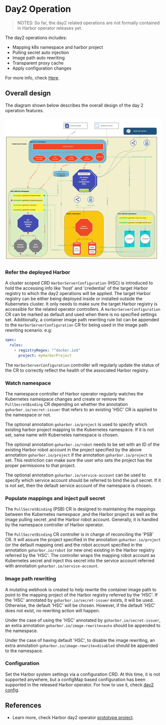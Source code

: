 # Day2 Operation

> NOTES: So far, the day2 related operations are not formally contained in Harbor operator releases yet.

The day2 operations includes:

* Mapping k8s namespace and harbor project
* Pulling secret auto injection
* Image path auto rewriting
* Transparent proxy cache
* Apply configuration changes

For more info, check [Here](https://github.com/goharbor/harbor-operator/docs/configurations/day2-config.md).

## Overall design

The diagram shown below describes the overall design of the day 2 operation features.

![day2 operation arch design](../images/arch/day2-operator-design.jpg)

### Refer the deployed Harbor

A cluster scoped CRD `HarborServerConfiguration` (HSC) is introduced to hold the accessing info like 'host' and 'credential' of the target Harbor registry to which the day2 operations will be applied. The target Harbor registry can be either being deployed inside or installed outside the Kubernetes cluster. It only needs to make sure the target Harbor registry is accessible for the related operator controllers. A `HarborServerConfiguration` CR can be marked as default and used when there is no specified settings set. Additionally, a container image path rewriting rule list can be appended to the `HarborServerConfiguration` CR for being used in the image path rewriting scenario. e.g:

```yaml
spec:
  rules:
    - registryRegex: "^docker.io$"
      project: myHarborProject
```

The `HarborServerConfiguration` controller will regularly update the status of the CR to correctly reflect the health of the associated Harbor registry.

### Watch namespace

The namespace controller of Harbor operator regularly watches the Kubernetes namespace changes and create or remove the `PullSecretBinding` CR depending on whether the annotation `goharbor.io/secret-issuer` that refers to an existing 'HSC' CR is applied to the namespace or not.

The optional annotation `goharbor.io/project` is used to specify which existing harbor project mapping to the Kubernetes namespace.
If it is not set, same name with Kubernetes namespace is chosen.

The optional annotation `goharbor.io/robot` needs to be set with an ID of the existing Harbor robot account in the project specified by the above annotation `goharbor.io/project` if the annotation `goharbor.io/project` is set. This restriction can make sure the user who sets the project has the proper permissions to that project.

The optional annotation `goharbor.io/service-account` can be used to specify which service account should be referred to bind the pull secret. If it is not set, then the default service account of the namespace is chosen.

### Populate mappings and inject pull secret

The `PullSecretBinding` (PSB) CR is designed to maintaining the mappings between the Kubernetes namespace ,and the Harbor project as well as the image pulling secret ,and the Harbor robot account. Generally, it is handled by the namespace controller of Harbor operator.

The `PullSecretBinding` CR controller is in charge of reconciling the 'PSB' CR. It will assure the project specified in the annotation `goharbor.io/project` (or the default mapping one) and the robot account specified in the annotation
`goharbor.io/robot` (or new one) existing in the Harbor registry referred by the 'HSC'. The controller wraps the mapping robot account as Kubernetes secret and inject this secret into the service account referred with annotation `goharbor.io/service-account`.

### Image path rewriting

A mutating webhook is created to help rewrite the container image path to point to the mapping project of the Harbor registry referred by the 'HSC'. If the 'HSC' annotated by `goharbor.io/secret-issuer` exists, it will be used. Otherwise, the default 'HSC' will be chosen. However, if the default 'HSC' does not exist, no rewriting action will happen.

Under the case of using the 'HSC' annotated by `goharbor.io/secret-issuer`, an extra annotation `goharbor.io/image-rewrite=auto` should be appended to the namespace.

Under the case of having default 'HSC', to disable the image rewriting, an extra annotation `goharbor.io/image-rewrite=disabled`
should be appended to the namespace.

### Configuration

Set the Harbor system settings via a configuration CRD. At this time, it is not supported anywhere, but a configMap based configuration has been supported in the released Harbor operator. For how to use it, check [day2 config](../configurations/day2-config.md).

## References

* Learn more, check Harbor day2 operator [prototype project](https://github.com/goharbor/harbor-operator).
